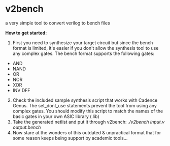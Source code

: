 # v2bench
a very simple tool to convert verilog to bench files

**How to get started:**
1. First you need to synthesize your target circuit but since the bench format is limited, it's easier if you don't allow the synthesis tool to use any complex gates. The bench format supports the following gates:
* AND
* NAND
* OR 
* NOR 
* XOR 
* INV DFF
2. Check the included sample synthesis script that works with Cadence Genus. The set_dont_use statements prevent the tool from using any complex gates. You should modify this script to match the names of the basic gates in your own ASIC library (.lib)
3. Take the generated netlist and put it through v2bench: *./v2bench input.v output.bench*
4. Now stare at the wonders of this outdated & unpractical format that for some reason keeps being support by academic tools...
